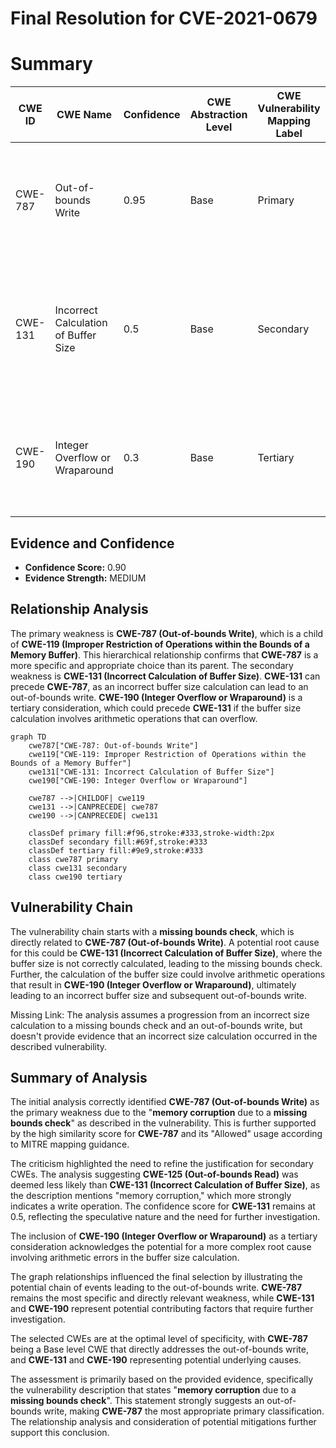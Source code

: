 # Final Resolution for CVE-2021-0679

# Summary
| CWE ID | CWE Name | Confidence | CWE Abstraction Level | CWE Vulnerability Mapping Label | CWE-Vulnerability Mapping Notes |
|---|---|---|---|---|---|
| CWE-787 | Out-of-bounds Write | 0.95 | Base | Primary | Allowed. Matches the root cause of memory corruption due to a missing bounds check. |
| CWE-131 | Incorrect Calculation of Buffer Size | 0.5 | Base | Secondary | Allowed. The missing bounds check *could* stem from an incorrect size calculation. Requires further investigation. |
| CWE-190 | Integer Overflow or Wraparound | 0.3 | Base | Tertiary | Allowed. A possible cause of CWE-131, especially if buffer size is derived from complex calculation. |

## Evidence and Confidence

*   **Confidence Score:** 0.90
*   **Evidence Strength:** MEDIUM

## Relationship Analysis
The primary weakness is **CWE-787 (Out-of-bounds Write)**, which is a child of **CWE-119 (Improper Restriction of Operations within the Bounds of a Memory Buffer)**. This hierarchical relationship confirms that **CWE-787** is a more specific and appropriate choice than its parent. The secondary weakness is **CWE-131 (Incorrect Calculation of Buffer Size)**. **CWE-131** can precede **CWE-787**, as an incorrect buffer size calculation can lead to an out-of-bounds write. **CWE-190 (Integer Overflow or Wraparound)** is a tertiary consideration, which could precede **CWE-131** if the buffer size calculation involves arithmetic operations that can overflow.

```mermaid
graph TD
    cwe787["CWE-787: Out-of-bounds Write"]
    cwe119["CWE-119: Improper Restriction of Operations within the Bounds of a Memory Buffer"]
    cwe131["CWE-131: Incorrect Calculation of Buffer Size"]
    cwe190["CWE-190: Integer Overflow or Wraparound"]

    cwe787 -->|CHILDOF| cwe119
    cwe131 -->|CANPRECEDE| cwe787
    cwe190 -->|CANPRECEDE| cwe131

    classDef primary fill:#f96,stroke:#333,stroke-width:2px
    classDef secondary fill:#69f,stroke:#333
    classDef tertiary fill:#9e9,stroke:#333
    class cwe787 primary
    class cwe131 secondary
    class cwe190 tertiary
```

## Vulnerability Chain
The vulnerability chain starts with a **missing bounds check**, which is directly related to **CWE-787 (Out-of-bounds Write)**. A potential root cause for this could be **CWE-131 (Incorrect Calculation of Buffer Size)**, where the buffer size is not correctly calculated, leading to the missing bounds check. Further, the calculation of the buffer size could involve arithmetic operations that result in **CWE-190 (Integer Overflow or Wraparound)**, ultimately leading to an incorrect buffer size and subsequent out-of-bounds write.

Missing Link: The analysis assumes a progression from an incorrect size calculation to a missing bounds check and an out-of-bounds write, but doesn't provide evidence that an incorrect size calculation occurred in the described vulnerability.

## Summary of Analysis
The initial analysis correctly identified **CWE-787 (Out-of-bounds Write)** as the primary weakness due to the "**memory corruption** due to a **missing bounds check**" as described in the vulnerability. This is further supported by the high similarity score for **CWE-787** and its "Allowed" usage according to MITRE mapping guidance.

The criticism highlighted the need to refine the justification for secondary CWEs. The analysis suggesting **CWE-125 (Out-of-bounds Read)** was deemed less likely than **CWE-131 (Incorrect Calculation of Buffer Size)**, as the description mentions "memory corruption," which more strongly indicates a write operation. The confidence score for **CWE-131** remains at 0.5, reflecting the speculative nature and the need for further investigation.

The inclusion of **CWE-190 (Integer Overflow or Wraparound)** as a tertiary consideration acknowledges the potential for a more complex root cause involving arithmetic errors in the buffer size calculation.

The graph relationships influenced the final selection by illustrating the potential chain of events leading to the out-of-bounds write. **CWE-787** remains the most specific and directly relevant weakness, while **CWE-131** and **CWE-190** represent potential contributing factors that require further investigation.

The selected CWEs are at the optimal level of specificity, with **CWE-787** being a Base level CWE that directly addresses the out-of-bounds write, and **CWE-131** and **CWE-190** representing potential underlying causes.

The assessment is primarily based on the provided evidence, specifically the vulnerability description that states "**memory corruption** due to a **missing bounds check**". This statement strongly suggests an out-of-bounds write, making **CWE-787** the most appropriate primary classification. The relationship analysis and consideration of potential mitigations further support this conclusion.